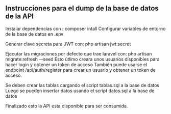 ## Instrucciones para el dump de la base de datos de la API

Instalar dependencias con : composer intall
Configurar variables de entorno de la base de datos en .env

Generar clave secreta para JWT con: php artisan jwt:secret

Ejecutar las migraciones por defecto que trae laravel con: php artisan migrate:refresh --seed
Esto útlimo creara unos usuarios disponibles para hacer login y obtener un token de acceso
También puede usarse el endpoint /api/auth/register para crear un usuario y obtener un token de acceso.

Se deben crear las tablas cargando el script tablas.sql a la base de datos
Luego se pueden insertar datos usando el script datos.sql a la base de datos

Finalizado esto la API esta disponible para ser consumida.